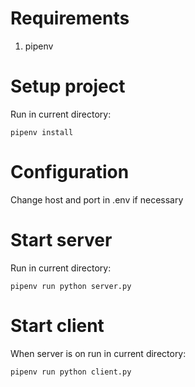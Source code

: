 # Requirements

1. pipenv

# Setup project

Run in current directory:

```
pipenv install
```

# Configuration

Change host and port in .env if necessary

# Start server

Run in current directory:

```
pipenv run python server.py
```

# Start client

When server is on run in current directory:

```
pipenv run python client.py
```